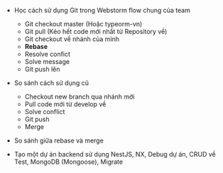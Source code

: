 
+ Học cách sử dụng Git trong Webstorm flow chung của team
	+ Git checkout master (Hoặc typeorm-vn)
	+ Git pull (Kéo hết code mới nhất từ Repository về)
	+ Git checkout về nhánh của mình
	+ **Rebase**
	+ Resolve confict
	+ Solve message
	+ Git push lên
+ So sánh cách sử dụng cũ
	+ Checkout new branch qua nhánh mới
	+ Pull code mới từ develop về
	+ Solve conflict
	+ Git push
	+ Merge
+ So sánh giữa rebase và merge

+ Tạo một dự án backend sử dụng NestJS, NX, Debug dự án, CRUD về Test, MongoDB (Mongoose), Migrate